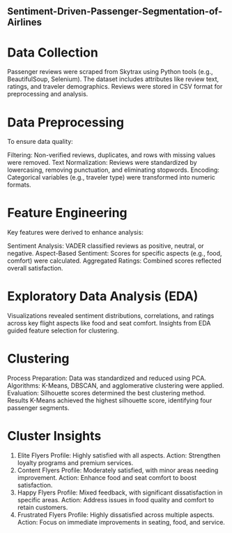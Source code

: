 ## Sentiment-Driven-Passenger-Segmentation-of-Airlines
# Data Collection
Passenger reviews were scraped from Skytrax using Python tools (e.g., BeautifulSoup, Selenium). The dataset includes attributes like review text, ratings, and traveler demographics. Reviews were stored in CSV format for preprocessing and analysis.
# Data Preprocessing
To ensure data quality:

Filtering: Non-verified reviews, duplicates, and rows with missing values were removed.
Text Normalization: Reviews were standardized by lowercasing, removing punctuation, and eliminating stopwords.
Encoding: Categorical variables (e.g., traveler type) were transformed into numeric formats.
# Feature Engineering
Key features were derived to enhance analysis:

Sentiment Analysis: VADER classified reviews as positive, neutral, or negative.
Aspect-Based Sentiment: Scores for specific aspects (e.g., food, comfort) were calculated.
Aggregated Ratings: Combined scores reflected overall satisfaction.
# Exploratory Data Analysis (EDA)
Visualizations revealed sentiment distributions, correlations, and ratings across key flight aspects like food and seat comfort. Insights from EDA guided feature selection for clustering.
# Clustering
Process
Preparation: Data was standardized and reduced using PCA.
Algorithms: K-Means, DBSCAN, and agglomerative clustering were applied.
Evaluation: Silhouette scores determined the best clustering method.
Results
K-Means achieved the highest silhouette score, identifying four passenger segments.
# Cluster Insights
1. Elite Flyers
Profile: Highly satisfied with all aspects.
Action: Strengthen loyalty programs and premium services.
2. Content Flyers
Profile: Moderately satisfied, with minor areas needing improvement.
Action: Enhance food and seat comfort to boost satisfaction.
3. Happy Flyers
Profile: Mixed feedback, with significant dissatisfaction in specific areas.
Action: Address issues in food quality and comfort to retain customers.
4. Frustrated Flyers
Profile: Highly dissatisfied across multiple aspects.
Action: Focus on immediate improvements in seating, food, and service.
